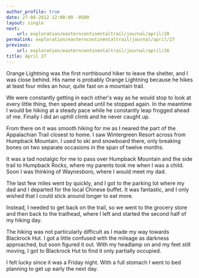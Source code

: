 ```yaml
---
author_profile: true
date: 27-04-2012 12:00:00 -0500
layout: single
next:
    url: exploration/easterncontinentaltrail/journal/april/28
permalink: exploration/easterncontinentaltrail/journal/april/27
previous:
    url: exploration/easterncontinentaltrail/journal/april/26
title: April 27
---
```

Orange Lightning was the first northbound hiker to leave the shelter, and I was close behind. His name is probably Orange Lightning because he hikes at least four miles an hour, quite fast on a mountain trail.

We were constantly getting in each other's way as he would stop to look at every little thing, then speed ahead until he stopped again. In the meantime I would be hiking at a steady pace while he constantly leap frogged ahead of me. Finally I did an uphill climb and he never caught up.

From there on it was smooth hiking for me as I neared the part of the Appalachian Trail closest to home. I saw Wintergreen Resort across from Humpback Mountain. I used to ski and snowboard there, only breaking bones on two separate occasions in the span of twelve months.

It was a tad nostalgic for me to pass over Humpback Mountain and the side trail to Humpback Rocks, where my parents took me when I was a child. Soon I was thinking of Waynesboro, where I would meet my dad.

The last few miles went by quickly, and I got to the parking lot where my dad and I departed for the local Chinese buffet. It was fantastic, and I only wished that I could stick around longer to eat more.

Instead, I needed to get back on the trail, so we went to the grocery store and then back to the trailhead, where I left and started the second half of my hiking day.

The hiking was not particularly difficult as I made my way towards Blackrock Hut. I got a little confused with the mileage as darkness approached, but soon figured it out. With my headlamp on and my feet still moving, I got to Blackrock Hut to find it only partially occupied.

I felt lucky since it was a Friday night. With a full stomach I went to bed planning to get up early the next day.